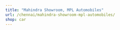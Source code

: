 ```yaml
---
title: "Mahindra Showroom, MPL Automobiles"
url: /chennai/mahindra-showroom-mpl-automobiles/
shop: car
---
```

